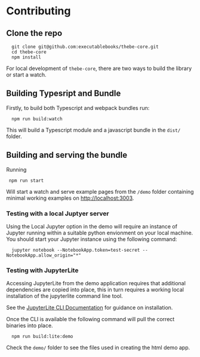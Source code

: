 # Contributing

## Clone the repo

```
  git clone git@github.com:executablebooks/thebe-core.git
  cd thebe-core
  npm install
```

For local development of `thebe-core`, there are two ways to build the library or start a watch.

## Building Typesript and Bundle

Firstly, to build both Typescript and webpack bundles run:

```
  npm run build:watch
```

This will build a Typescript module and a javascript bundle in the `dist/` folder.

## Building and serving the bundle

Running

```
 npm run start
```

Will start a watch and serve example pages from the `/demo` folder containing minimal working examples on [http://localhost:3003](http://localhost:3003).

### Testing with a local Juptyer server

Using the Local Jupyter option in the demo will require an instance of Jupyter running within a suitable python envionment on your local machine. You should start your Jupyter instance using the following command:

```
  jupyter notebook --NotebookApp.token=test-secret --NotebookApp.allow_origin="*"
```

### Testing with JupyterLite

Accessing JupyterLite from the demo application requires that additional dependencies are copied into place, this in turn requires a working local installation of the jupyterlite command line tool.

See the [JupyterLite CLI Documentation](https://jupyterlite.readthedocs.io/en/latest/reference/cli.html) for guidance on installation.

Once the CLI is available the following command will pull the correct binaries into place.

```
  npm run build:lite:demo
```

Check the `demo/` folder to see the files used in creating the html demo app.
